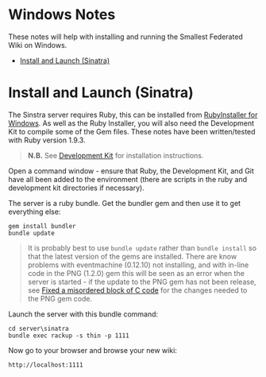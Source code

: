 Windows Notes
=============

These notes will help with installing and running the Smallest Federated Wiki on Windows.

* [Install and Launch (Sinatra)](Windows.md#install-and-launch-sinatra)



Install and Launch (Sinatra)
============================

The Sinstra server requires Ruby, this can be installed from [RubyInstaller for Windows](http://rubyinstaller.org/).
As well as the Ruby Installer, you will also need the Development Kit to compile some of the Gem files. These notes 
have been written/tested with Ruby version 1.9.3.

> **N.B.** See [Development Kit](https://github.com/oneclick/rubyinstaller/wiki/Development-Kit) for installation 
> instructions.

Open a command window - ensure that Ruby, the Development Kit, and Git have all been added to the environment (there
are scripts in the ruby and development kit directories if necessary).

The server is a ruby bundle. Get the bundler gem and then use it to get everything else:

	gem install bundler
	bundle update

> It is probably best to use ```bundle update``` rather than ```bundle install``` so that the latest version of the
> gems are installed. There are know problems with eventmachine (0.12.10) not installing, and with in-line code in the PNG (1.2.0) gem 
> this will be seen as an error when the server is started - if the update to the PNG gem has not been release, see [Fixed a misordered block of C code](https://github.com/bensomers/png/commit/eff179b3e5849b287251d0c33435852e8842597e) 
> for the changes needed to the PNG gem code.


Launch the server with this bundle command:

	cd server\sinatra 
	bundle exec rackup -s thin -p 1111

Now go to your browser and browse your new wiki:

	http://localhost:1111

